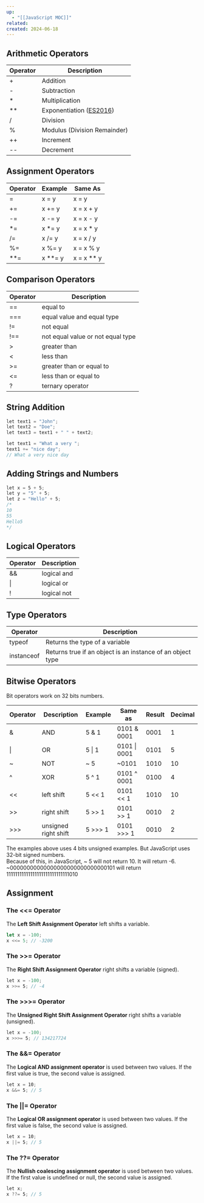 ```yaml
---
up:
  - "[[JavaScript MOC]]"
related: 
created: 2024-06-18
---
```


## Arithmetic Operators
| Operator | Description                                                         |
| -------- | ------------------------------------------------------------------- |
| +        | Addition                                                            |
| -        | Subtraction                                                         |
| *        | Multiplication                                                      |
| **       | Exponentiation ([ES2016](https://www.w3schools.com/js/js_2016.asp)) |
| /        | Division                                                            |
| %        | Modulus (Division Remainder)                                        |
| ++       | Increment                                                           |
| --       | Decrement                                                           |

## Assignment Operators

| Operator | Example | Same As    |
| -------- | ------- | ---------- |
| =        | x = y   | x = y      |
| +=       | x += y  | x = x + y  |
| -=       | x -= y  | x = x - y  |
| *=       | x *= y  | x = x * y  |
| /=       | x /= y  | x = x / y  |
| %=       | x %= y  | x = x % y  |
| \*\*=    | x **= y | x = x ** y |

## Comparison Operators

| Operator | Description                       |
| -------- | --------------------------------- |
| ==       | equal to                          |
| ===      | equal value and equal type        |
| !=       | not equal                         |
| !==      | not equal value or not equal type |
| >        | greater than                      |
| <        | less than                         |
| >=       | greater than or equal to          |
| <=       | less than or equal to             |
| ?        | ternary operator                  |

## String Addition
```js
let text1 = "John";  
let text2 = "Doe";  
let text3 = text1 + " " + text2;

let text1 = "What a very ";  
text1 += "nice day";
// What a very nice day
```

## Adding Strings and Numbers
```js
let x = 5 + 5;  
let y = "5" + 5;  
let z = "Hello" + 5;
/*
10  
55  
Hello5
*/
```

## Logical Operators
| Operator | Description |
| -------- | ----------- |
| &&       | logical and |
| \|       | logical or  |
| !        | logical not |
## Type Operators
| Operator   | Description                                                |
| ---------- | ---------------------------------------------------------- |
| typeof     | Returns the type of a variable                             |
| instanceof | Returns true if an object is an instance of an object type |

## Bitwise Operators

Bit operators work on 32 bits numbers.

| Operator | Description          | Example | Same as      | Result | Decimal |
| -------- | -------------------- | ------- | ------------ | ------ | ------- |
| &        | AND                  | 5 & 1   | 0101 & 0001  | 0001   | 1       |
| \|       | OR                   | 5 \| 1  | 0101 \| 0001 | 0101   | 5       |
| ~        | NOT                  | ~ 5     | ~0101        | 1010   | 10      |
| ^        | XOR                  | 5 ^ 1   | 0101 ^ 0001  | 0100   | 4       |
| <<       | left shift           | 5 << 1  | 0101 << 1    | 1010   | 10      |
| >>       | right shift          | 5 >> 1  | 0101 >> 1    | 0010   | 2       |
| >>>      | unsigned right shift | 5 >>> 1 | 0101 >>> 1   | 0010   | 2       |

The examples above uses 4 bits unsigned examples. But JavaScript uses 32-bit signed numbers.  
Because of this, in JavaScript, ~ 5 will not return 10. It will return -6.  
~00000000000000000000000000000101 will return 11111111111111111111111111111010


## Assignment
### The <<= Operator
The **Left Shift Assignment Operator** left shifts a variable.
```js
let x = -100;
x <<= 5; // -3200
```
### The >>= Operator
The **Right Shift Assignment Operator** right shifts a variable (signed).
```js
let x = -100;  
x >>= 5; // -4
```

### The >>>= Operator
The **Unsigned Right Shift Assignment Operator** right shifts a variable (unsigned).
```js
let x = -100;  
x >>>= 5; // 134217724
```

### The &&= Operator
The **Logical AND assignment operator** is used between two values.
If the first value is true, the second value is assigned.
```js
let x = 10;  
x &&= 5; // 5
```
### The ||= Operator
The **Logical OR assignment operator** is used between two values.
If the first value is false, the second value is assigned.
```js
let x = 10;  
x ||= 5; // 5
```
### The ??= Operator
The **Nullish coalescing assignment operator** is used between two values.
If the first value is undefined or null, the second value is assigned.
```js
let x;  
x ??= 5; // 5
```